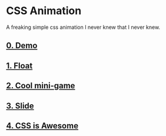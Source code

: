 # CSS Animation

A freaking simple css animation I never knew that I never knew.

## [0. Demo](https://linxea.github.io/css-animation)

## [1. Float](https://linxea.github.io/css-animation/float)

## [2. Cool mini-game](https://linxea.github.io/css-animation/ludvigch)

## [3. Slide](https://ark20.github.io/css-animation/)

## [4. CSS is Awesome](https://linxea.github.io/css-animation/rozenstraws)
